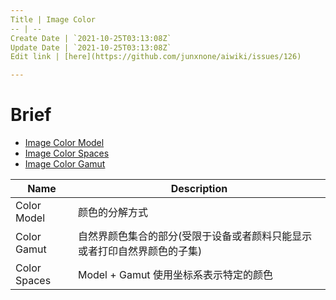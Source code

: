 ```yaml
---
Title | Image Color
-- | --
Create Date | `2021-10-25T03:13:08Z`
Update Date | `2021-10-25T03:13:08Z`
Edit link | [here](https://github.com/junxnone/aiwiki/issues/126)

---
```


# Brief
- [Image Color Model](/Image_Color_Model)
- [Image Color Spaces](/Image_Color_Spaces)
- [Image Color Gamut](/Image_Color_Gamut)


Name | Description
-- | -
Color Model | 颜色的分解方式
Color Gamut | 自然界颜色集合的部分(受限于设备或者颜料只能显示或者打印自然界颜色的子集)
Color Spaces | Model + Gamut 使用坐标系表示特定的颜色

